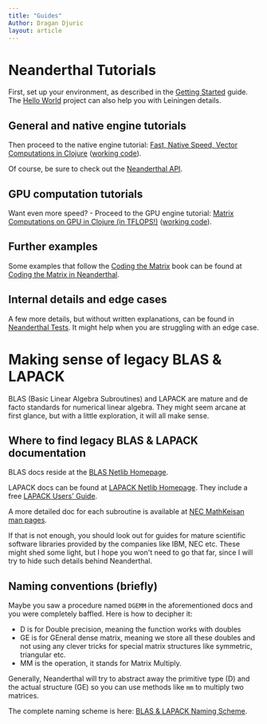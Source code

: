```yaml
---
title: "Guides"
Author: Dragan Djuric
layout: article
---
```


# Neanderthal Tutorials

First, set up your environment, as described in the [Getting Started](getting_started.html) guide. The [Hello World](https://github.com/uncomplicate/neanderthal/tree/master/examples/hello-world) project can also help you with Leiningen details.

## General and native engine tutorials

Then proceed to the native engine tutorial: [Fast, Native Speed, Vector Computations in Clojure](/articles/tutorial_native.html)
([working code](https://github.com/uncomplicate/neanderthal/blob/master/test/uncomplicate/neanderthal/examples/guides/tutorial_native_test.clj)).

Of course, be sure to check out the [Neanderthal API](/codox).

## GPU computation tutorials

Want even more speed? - Proceed to the GPU engine tutorial:
[Matrix Computations on GPU in Clojure (in TFLOPS!)](/articles/tutorial_opencl.html)
([working code](https://github.com/uncomplicate/neanderthal/blob/master/test/uncomplicate/neanderthal/examples/guides/tutorial_opencl_test.clj)).


## Further examples

Some examples that follow the [Coding the Matrix](http://codingthematrix.com/)
book can be found at [Coding the Matrix in Neanderthal](https://github.com/uncomplicate/neanderthal/tree/master/test/uncomplicate/neanderthal/examples/codingthematrix).

## Internal details and edge cases

A few more details, but without written explanations, can be found in
[Neanderthal Tests](https://github.com/uncomplicate/neanderthal/tree/master/test/uncomplicate/neanderthal).
It might help when you are struggling with an edge case.

# Making sense of legacy BLAS & LAPACK

BLAS (Basic Linear Algebra Subroutines) and LAPACK are mature and de facto standards
for numerical linear algebra. They might seem arcane at first glance, but with a
little exploration, it will all make sense.

## Where to find legacy BLAS & LAPACK documentation

BLAS docs reside at the [BLAS Netlib Homepage](http://netlib.org/blas/).

LAPACK docs can be found at [LAPACK Netlib Homepage](http://netlib.org/lapack/).
They include a free [LAPACK Users' Guide](http://www.netlib.org/lapack/lug/).

A more detailed doc for each subroutine is available at
[NEC MathKeisan man pages](http://www.mathkeisan.com/UsersGuide/man.cfm).

If that is not enough, you should look out for guides for mature scientific
software libraries provided by the companies like IBM, NEC etc. These might shed
some light, but I hope you won't need to go that far, since I will try to hide
such details behind Neanderthal.

## Naming conventions (briefly)

Maybe you saw a procedure named `DGEMM` in the aforementioned docs and you were completely baffled. Here is how to decipher it:

* D is for Double precision, meaning the function works with doubles
* GE is for GEneral dense matrix, meaning we store all these doubles and not using any clever tricks for special matrix structures like symmetric, triangular etc.
* MM is the operation, it stands for Matrix Multiply.

Generally, Neanderthal will try to abstract away the primitive type (D) and the actual structure (GE) so you can
use methods like `mm` to multiply two matrices.

The complete naming scheme is here: [BLAS & LAPACK Naming Scheme](http://www.netlib.org/lapack/lug/node24.html).
